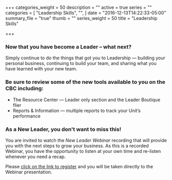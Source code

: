 +++
categories_weight = 50
description = ""
active = true
series = ""
categories = [
  "Leadership Skills",
  "",
]
date = "2016-12-13T14:22:33-05:00"
summary_file = "true"
thumb = ""
series_weight = 50
title = "Leadership Skills"

+++

### Now that you have become a Leader – what next? 
Simply continue to do the things that got you to Leadership &mdash; building your personal business, continuing to build your team, and sharing what you have learned with your new team.

### Be sure to review some of the new tools available to you on the CBC including:

+ The Resource Center &mdash; Leader only section and the Leader Boutique flier
+ Reports &amp; Information &mdash; multiple reports to track your Unit’s performance

### As a New Leader, you don't want to miss this!
You are invited to watch the _New Leader Webinar_ recording that will provide you with the next steps to grow your business.  As this is a recorded Webinar, you have the opportunity to listen at your own time and re-listen whenever you need a recap. 

Please [click on the link to register](https://attendee.gotowebinar.com/recording/1721547516510804995) and you will be taken directly to the Webinar presentation.
